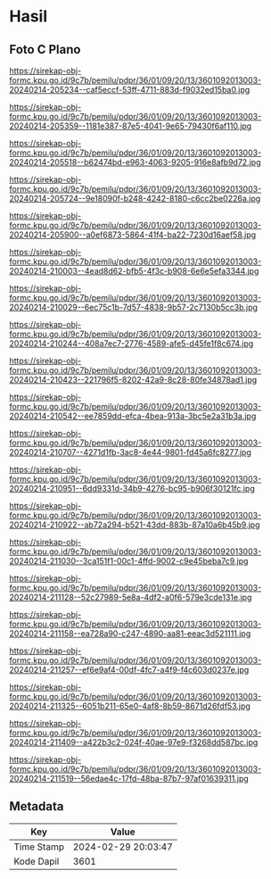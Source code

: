 # Hasil

## Foto C Plano

https://sirekap-obj-formc.kpu.go.id/9c7b/pemilu/pdpr/36/01/09/20/13/3601092013003-20240214-205234--caf5eccf-53ff-4711-883d-f9032ed15ba0.jpg

https://sirekap-obj-formc.kpu.go.id/9c7b/pemilu/pdpr/36/01/09/20/13/3601092013003-20240214-205359--1181e387-87e5-4041-9e65-79430f6af110.jpg

https://sirekap-obj-formc.kpu.go.id/9c7b/pemilu/pdpr/36/01/09/20/13/3601092013003-20240214-205518--b62474bd-e963-4063-9205-916e8afb9d72.jpg

https://sirekap-obj-formc.kpu.go.id/9c7b/pemilu/pdpr/36/01/09/20/13/3601092013003-20240214-205724--9e18090f-b248-4242-8180-c6cc2be0226a.jpg

https://sirekap-obj-formc.kpu.go.id/9c7b/pemilu/pdpr/36/01/09/20/13/3601092013003-20240214-205900--a0ef6873-5864-41f4-ba22-7230d16aef58.jpg

https://sirekap-obj-formc.kpu.go.id/9c7b/pemilu/pdpr/36/01/09/20/13/3601092013003-20240214-210003--4ead8d62-bfb5-4f3c-b908-6e6e5efa3344.jpg

https://sirekap-obj-formc.kpu.go.id/9c7b/pemilu/pdpr/36/01/09/20/13/3601092013003-20240214-210029--6ec75c1b-7d57-4838-9b57-2c7130b5cc3b.jpg

https://sirekap-obj-formc.kpu.go.id/9c7b/pemilu/pdpr/36/01/09/20/13/3601092013003-20240214-210244--408a7ec7-2776-4589-afe5-d45fe1f8c674.jpg

https://sirekap-obj-formc.kpu.go.id/9c7b/pemilu/pdpr/36/01/09/20/13/3601092013003-20240214-210423--221796f5-8202-42a9-8c28-80fe34878ad1.jpg

https://sirekap-obj-formc.kpu.go.id/9c7b/pemilu/pdpr/36/01/09/20/13/3601092013003-20240214-210542--ee7859dd-efca-4bea-913a-3bc5e2a31b3a.jpg

https://sirekap-obj-formc.kpu.go.id/9c7b/pemilu/pdpr/36/01/09/20/13/3601092013003-20240214-210707--4271d1fb-3ac8-4e44-9801-fd45a6fc8277.jpg

https://sirekap-obj-formc.kpu.go.id/9c7b/pemilu/pdpr/36/01/09/20/13/3601092013003-20240214-210951--6dd9331d-34b9-4276-bc95-b906f30121fc.jpg

https://sirekap-obj-formc.kpu.go.id/9c7b/pemilu/pdpr/36/01/09/20/13/3601092013003-20240214-210922--ab72a294-b521-43dd-883b-87a10a6b45b9.jpg

https://sirekap-obj-formc.kpu.go.id/9c7b/pemilu/pdpr/36/01/09/20/13/3601092013003-20240214-211030--3ca151f1-00c1-4ffd-9002-c9e45beba7c9.jpg

https://sirekap-obj-formc.kpu.go.id/9c7b/pemilu/pdpr/36/01/09/20/13/3601092013003-20240214-211128--52c27989-5e8a-4df2-a0f6-579e3cde131e.jpg

https://sirekap-obj-formc.kpu.go.id/9c7b/pemilu/pdpr/36/01/09/20/13/3601092013003-20240214-211158--ea728a90-c247-4890-aa81-eeac3d521111.jpg

https://sirekap-obj-formc.kpu.go.id/9c7b/pemilu/pdpr/36/01/09/20/13/3601092013003-20240214-211257--ef6e9af4-00df-4fc7-a4f9-f4c603d0237e.jpg

https://sirekap-obj-formc.kpu.go.id/9c7b/pemilu/pdpr/36/01/09/20/13/3601092013003-20240214-211325--6051b211-65e0-4af8-8b59-8671d26fdf53.jpg

https://sirekap-obj-formc.kpu.go.id/9c7b/pemilu/pdpr/36/01/09/20/13/3601092013003-20240214-211409--a422b3c2-024f-40ae-97e9-f3268dd587bc.jpg

https://sirekap-obj-formc.kpu.go.id/9c7b/pemilu/pdpr/36/01/09/20/13/3601092013003-20240214-211519--56edae4c-17fd-48ba-87b7-97af01639311.jpg


## Metadata

| Key        | Value               |
| ---------- | ------------------- |
| Time Stamp | 2024-02-29 20:03:47 |
| Kode Dapil | 3601                |



